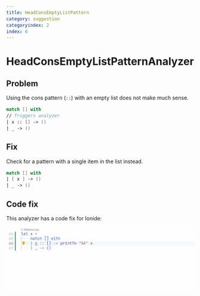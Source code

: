 ```yaml
---
title: HeadConsEmptyListPattern
category: suggestion
categoryindex: 2
index: 6
---
```

# HeadConsEmptyListPatternAnalyzer

## Problem
Using the cons pattern (`::`) with an empty list does not make much sense.

```fsharp
match [] with
// Triggers analyzer
| x :: [] -> ()
| _ -> ()
```

## Fix

Check for a pattern with a single item in the list instead.

```fsharp
match [] with
| [ x ] -> ()
| _ -> ()
```


## Code fix

This analyzer has a code fix for Ionide:

![Code fix for HeadConsEmptyListPattern](../img/HeadConsEmptyListPatternAnalyzer.gif)